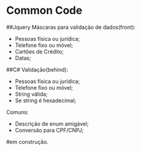 # Common Code

##Jquery
Máscaras para validação de dados(front): 
 - Pessoas física ou jurídica;
 - Telefone fixo ou móvel;
 - Cartões de Crédito;
 - Datas;

##C\#
Validação(behind):
 - Pessoas física ou jurídica;
 - Telefone fixo ou móvel;
 - String válida;
 - Se string é hexadecimal;

Comuns:
 - Descrição de enum amigável;
 - Conversão para CPF/CNPJ;

#em construção.
